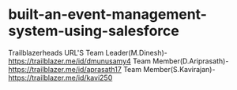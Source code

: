 # built-an-event-management-system-using-salesforce
Trailblazerheads URL'S
Team Leader(M.Dinesh)- https://trailblazer.me/id/dmunusamy4
Team Member(D.Ariprasath)- https://trailblazer.me/id/aprasath17
Team Member(S.Kavirajan)- https://trailblazer.me/id/kavi250
